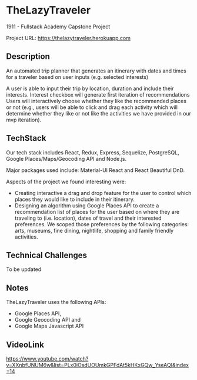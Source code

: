 # TheLazyTraveler

1911 - Fullstack Academy Capstone Project

Project URL: https://thelazytraveler.herokuapp.com

## Description

An automated trip planner that generates an itinerary with dates and times for a traveler based on user inputs (e.g. selected interests)

A user is able to input their trip by location, duration and include their interests. Interest checkbox will generate first iteration of recommendations
Users will interactively choose whether they like the recommended places or not (e.g., users will be able to click and drag each activity which will determine whether they like or not like the activities we have provided in our mvp iteration).

## TechStack

Our tech stack includes React, Redux, Express, Sequelize, PostgreSQL, Google Places/Maps/Geocoding API and Node.js.

Major packages used include: Material-UI React and React Beautiful DnD.

Aspects of the project we found interesting were:

* Creating interactive a drag and drop feature for the user to control which places they would like to include in their itinerary.
* Designing an algorithm using Google Places API to create a recommendation list of places for the user based on where they are traveling to (i.e. location), dates of travel and their interested preferences. We scoped those preferences by the following categories: arts, museums, fine dining, nightlife, shopping and family friendly activities.

## Technical Challenges

To be updated

## Notes

TheLazyTraveler uses the following APIs:

* Google Places API,
* Google Geocoding API and
* Google Maps Javascript API

## VideoLink

https://www.youtube.com/watch?v=XXnbfUNUM6w&list=PLx0iOsdUOUmkGPFdAt5kHKxGQw_YseAQI&index=14
